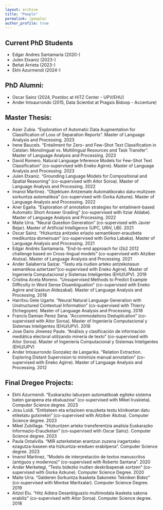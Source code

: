 ```yaml
---
layout: archive
title: "People"
permalink: /people/
author_profile: true
---
```


## Current PhD Students
- Edgar Andres Santamaría (2020-)
- Julen Etxaniz (2023-)
- Beñat Arrieta (2023-)
- Ekhi Azurmendi (2024-)

## PhD Alumni:
- Oscar Sainz (2024, Postdoc at HiTZ Center - UPV/EHU)
- Ander Intxaurrondo (2015, Data Scientist at Pragsis Bidoop - Accenture)

## Master Thesis: 
- Asier Zubia. “Exploration of Automatic Data Augmentation for Classification of Loss of Separation Reports”. Master of Language Analysis and Processing. 2023
- Irene Baucels. “Entailment for Zero- and Few-Shot Text Classification in Catalan: Monolingual vs. Multilingual Resources and Task Transfer”. Master of Language Analysis and Processing. 2023
- David Romero. Natural Language Inference Models for Few-Shot Text Classification” (co-supervised with Eneko Agirre). Master of Language Analysis and Processing. 2023
- Julen Etxaniz. “Grounding Language Models for Compositional and Spatial Reasoning” (co-supervised with Aitor Soroa). Master of Language Analysis and Processing. 2022
- Imanol Martínez. “Objektuen Antzemate Automatikorako datu-multzoen sorkuntza automatikoa” (co-supervised with Gorka Azkune). Master of Language Analysis and Processing. 2022
- Aner Egaña. “Exploration of annotation strategies for entailment-based Automatic Short Answer Grading” (co-supervised with Itziar Aldabe). Master of Language Analysis and Processing. 2022
- Maite Urra. “Neural Question Generation” (co-supervised with Javier Bejar). Master of Artificial Intelligence (UPC, URiV, UB). 2021
- Oscar Sainz. “Hizkuntza anitzeko erlazio semantikoen erauzketa medikuntza domeinuan” (co-supervised with Gorka Labaka). Master of Language Analysis and Processing. 2021
- Edgar Andrés Santamaría. “End-to-end approach for i2b2 2012 challenge based on Cross-lingual models” (co-supervised with Aitziber Atutxa). Master of Language Analysis and Processing. 2021
- Ander Salaberria Saizar. “Testu eta irudien arteko antzekotasun semantikoa aztertzen”(co-supervised with Eneko Agirre). Master of Ingeniería Computacional y Sistemas Inteligentes (EHU/UPV). 2019
- Cristina Aceta Moreno. “Unsupervised Methods to Predict Example Difficulty in Word Sense Disambiguation” (co-supervised with Eneko Agirre and Izaskun Aldezabal). Master of Language Analysis and Processing. 2018
- Harritxu Gete Ugarte. “Neural Natural Language Generation with Unstructured Contextual Information” (co-supervised with Thierry Etchegoyen). Master of Language Analysis and Processing. 2018
- Francis Damian Perez Sena. “Accommodations Deduplication” (co-supervised with Aitor Soroa). Master of Ingeniería Computacional y Sistemas Inteligentes (EHU/UPV). 2018
- Jose Dario Jimenez Paute. “Análisis y clasificación de información mediática electoral utilizando minería de texto” (co-supervised with Aitor Soroa). Master of Ingeniería Computacional y Sistemas Inteligentes (EHU/UPV)
- Ander Intxaurrondo Gonzalez de Langarika. “Relation Extraction. Exploring Distant Supervision to minimize manual annotation” (co-supervised with Eneko Agirre). Master of Language Analysis and Processing. 2012

## Final Dregee Projects:
- Ekhi Azurmendi. “Euskarazko laburpen automatikoak egiteko sistema baten garapena eta ebaluazioa” (co-supervised with Mikel Iruskieta). Computer Science degree. 2023
- Josu Loidi. “Entitateen eta erlazioen erauzketa testu klinikoetan datu etiketatu gutxirekin” (co-supervised with Aitziber Atutxa). Computer Science degree. 2023
- Mikel Zubillaga. “Hizkuntzen arteko transferentzia analisia Euskarazko Informazio-Erauzketan” (co-supervised with Oscar Sainz). Computer Science degree. 2023
- Paula Ontalvilla. “MIR azterketetan erantzun zuzena iragartzeko ezagutza-baseen eta hizkuntza-ereduen erabilpena”. Computer Science degree. 2023
- Imanol Martinez, “Modelo de interpretación de textos manuscritos (antiguos y modernos)” (co-supervised with Roberto Santana”. 2020
- Ander Merketegi, “Testu bidezko irudien deskribapenak sortzen” (co-supervised with Gorka Azkune). Computer Science Degree. 2020
- Maite Urra. “Galderen Sorkuntza Ikasketa Sakoneko Tekniken Bidez” (co-supervised with Montse Maritxalar). Computer Science Degree. 2019
- Aitzol Elu. “Hitz Adiera Desanbiguazio multimodala ikasketa sakona erabiliz” (co-supervised with Aitor Soroa). Computer Science degree. 2018
